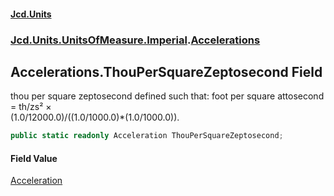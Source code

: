 #### [Jcd.Units](index.md 'index')
### [Jcd.Units.UnitsOfMeasure.Imperial](Jcd.Units.UnitsOfMeasure.Imperial.md 'Jcd.Units.UnitsOfMeasure.Imperial').[Accelerations](Accelerations.md 'Jcd.Units.UnitsOfMeasure.Imperial.Accelerations')

## Accelerations.ThouPerSquareZeptosecond Field

thou per square zeptosecond defined such that: foot per square attosecond = th/zs² ×  
(1.0/12000.0)/((1.0/1000.0)*(1.0/1000.0)).

```csharp
public static readonly Acceleration ThouPerSquareZeptosecond;
```

#### Field Value
[Acceleration](Acceleration.md 'Jcd.Units.UnitTypes.Acceleration')